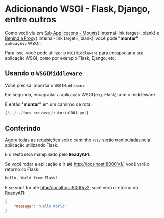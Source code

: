 # Adicionando WSGI - Flask, Django, entre outros

Como você viu em [Sub Applications - Mounts](sub-applications.md){.internal-link target=\_blank} e [Behind a Proxy](behind-a-proxy.md){.internal-link target=\_blank}, você pode **"montar"** aplicações WSGI.

Para isso, você pode utilizar o `WSGIMiddleware` para encapsular a sua aplicação WSGI, como por exemplo Flask, Django, etc.

## Usando o `WSGIMiddleware`

Você precisa importar o `WSGIMiddleware`.

Em seguinda, encapsular a aplicação WSGI (e.g. Flask) com o middleware.

E então **"montar"** em um caminho de rota.

```Python hl_lines="2-3  23"
{!../../docs_src/wsgi/tutorial001.py!}
```

## Conferindo

Agora todas as requisições sob o caminho `/v1/` serão manipuladas pela aplicação utilizando Flask.

E o resto será manipulado pelo **ReadyAPI**.

Se você rodar a aplicação e ir até <a href="http://localhost:8000/v1/" class="external-link" target="_blank">http://localhost:8000/v1/</a>, você verá o retorno do Flask:

```txt
Hello, World from Flask!
```

E se você for até <a href="http://localhost:8000/v2" class="external-link" target="_blank">http://localhost:8000/v2</a>, você verá o retorno do ReadyAPI:

```JSON
{
    "message": "Hello World"
}
```

